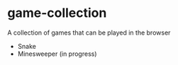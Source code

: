 # game-collection
A collection of games that can be played in the browser

- Snake
- Minesweeper (in progress)

